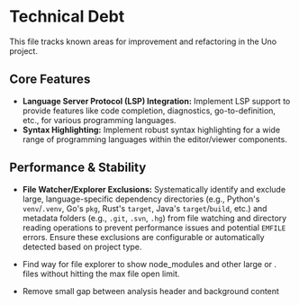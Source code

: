# Technical Debt

This file tracks known areas for improvement and refactoring in the Uno project.

## Core Features

-   **Language Server Protocol (LSP) Integration:** Implement LSP support to provide features like code completion, diagnostics, go-to-definition, etc., for various programming languages.
-   **Syntax Highlighting:** Implement robust syntax highlighting for a wide range of programming languages within the editor/viewer components.

## Performance & Stability

-   **File Watcher/Explorer Exclusions:** Systematically identify and exclude large, language-specific dependency directories (e.g., Python's `venv`/`.venv`, Go's `pkg`, Rust's `target`, Java's `target`/`build`, etc.) and metadata folders (e.g., `.git`, `.svn`, `.hg`) from file watching and directory reading operations to prevent performance issues and potential `EMFILE` errors. Ensure these exclusions are configurable or automatically detected based on project type.

- Find way for file explorer to show node_modules and other large or . files without hitting the max file open limit.

- Remove small gap between analysis header and background content